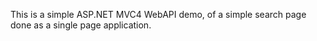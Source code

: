 This is a simple ASP.NET MVC4 WebAPI demo, of a simple search page done as a single page application. 
